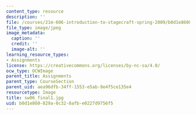 ```yaml
---
content_type: resource
description: ''
file: /courses/21m-606-introduction-to-stagecraft-spring-2009/b0d1e860829a0c328afbe0227d9756f5_sw06_final1.jpg
file_type: image/jpeg
image_metadata:
  caption: ''
  credit: ''
  image-alt: ''
learning_resource_types:
- Assignments
license: https://creativecommons.org/licenses/by-nc-sa/4.0/
ocw_type: OCWImage
parent_title: Assignments
parent_type: CourseSection
parent_uid: aea96dfb-34ff-1553-e5ab-9e4f5ce135e4
resourcetype: Image
title: sw06_final1.jpg
uid: b0d1e860-829a-0c32-8afb-e0227d9756f5
---
```

